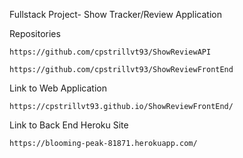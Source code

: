 Fullstack Project- Show Tracker/Review Application

Repositories

	https://github.com/cpstrillvt93/ShowReviewAPI

	https://github.com/cpstrillvt93/ShowReviewFrontEnd

Link to Web Application

	https://cpstrillvt93.github.io/ShowReviewFrontEnd/

Link to Back End Heroku Site

	https://blooming-peak-81871.herokuapp.com/
